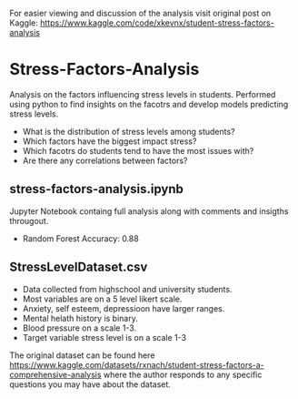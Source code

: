 For easier viewing and discussion of the analysis visit original post on Kaggle: https://www.kaggle.com/code/xkevnx/student-stress-factors-analysis

# Stress-Factors-Analysis
Analysis on the factors influencing stress levels in students.
Performed using python to find insights on the facotrs and develop models predicting stress levels.

- What is the distribution of stress levels among students?
- Which factors have the biggest impact stress?
- Which facotrs do students tend to have the most issues with?
- Are there any correlations between factors?

## stress-factors-analysis.ipynb
Jupyter Notebook containg full analysis along with comments and insigths througout.

- Random Forest Accuracy: 0.88

## StressLevelDataset.csv
- Data collected from highschool and university students.
- Most variables are on a 5 level likert scale.
- Anxiety, self esteem, depressioon have larger ranges.
- Mental helath history is binary.
- Blood pressure on a scale 1-3.
- Target variable stress level is on a scale 1-3
  
The original dataset can be found here https://www.kaggle.com/datasets/rxnach/student-stress-factors-a-comprehensive-analysis where the author responds to any specific questions you may have about the dataset.
